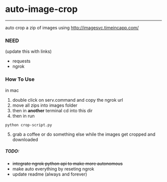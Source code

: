 # auto-image-crop
------

auto crop a zip of images using http://imagesvc.timeincapp.com/

### NEED
(update this with links)
- requests
- ngrok

### How To Use
in mac
1. double click on serv.command and copy the ngrok url
2. move all zips into images folder
3. then in __another__ terminal cd into this dir
4. then in run

  ```bash
  python crop-script.py
  ```
  
5. grab a coffee or do something else while the images get cropped and downloaded

##### TODO:
-  ~~integrate ngrok python api to make more autonomous~~
- make auto everything by reseting ngrok
- update readme (always and forever)
